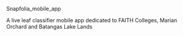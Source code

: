 Snapfolia_mobile_app

A live leaf classifier mobile app dedicated to FAITH Colleges, Marian Orchard and Batangas Lake Lands
